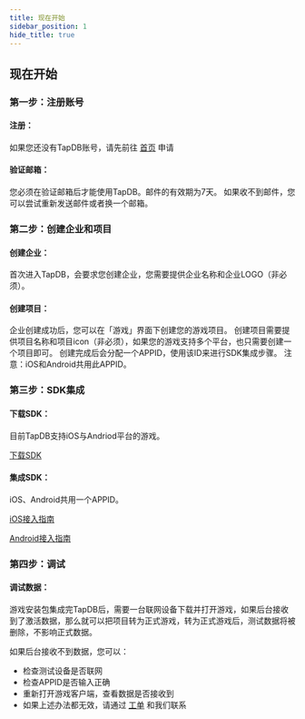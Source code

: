 ```yaml
---
title: 现在开始
sidebar_position: 1
hide_title: true
---
```


## 现在开始
### 第一步：注册账号
#### 注册：
如果您还没有TapDB账号，请先前往 [首页](/index.html "_tapdb") 申请
#### 验证邮箱：
您必须在验证邮箱后才能使用TapDB。邮件的有效期为7天。
如果收不到邮件，您可以尝试重新发送邮件或者换一个邮箱。

### 第二步：创建企业和项目
#### 创建企业：
首次进入TapDB，会要求您创建企业，您需要提供企业名称和企业LOGO（非必须）。
#### 创建项目：
企业创建成功后，您可以在「游戏」界面下创建您的游戏项目。
创建项目需要提供项目名称和项目icon（非必须），如果您的游戏支持多个平台，也只需要创建一个项目即可。
创建完成后会分配一个APPID，使用该ID来进行SDK集成步骤。
<Red>注意：iOS和Android共用此APPID。</Red>

### 第三步：SDK集成
#### 下载SDK：
目前TapDB支持iOS与Andriod平台的游戏。

[下载SDK](download "_blank")

#### 集成SDK：
iOS、Android共用一个APPID。

[iOS接入指南](sdk/iOS "_blank")

[Android接入指南](sdk/Android "_blank")


### 第四步：调试
#### 调试数据：

游戏安装包集成完TapDB后，需要一台联网设备下载并打开游戏，如果后台接收到了激活数据，那么就可以把项目转为正式游戏，转为正式游戏后，测试数据将被删除，不影响正式数据。

如果后台接收不到数据，您可以：
- 检查测试设备是否联网
- 检查APPID是否输入正确
- 重新打开游戏客户端，查看数据是否接收到
- 如果上述办法都无效，请通过 [工单](/dm/m/workOrder "_tapdb") 和我们联系
